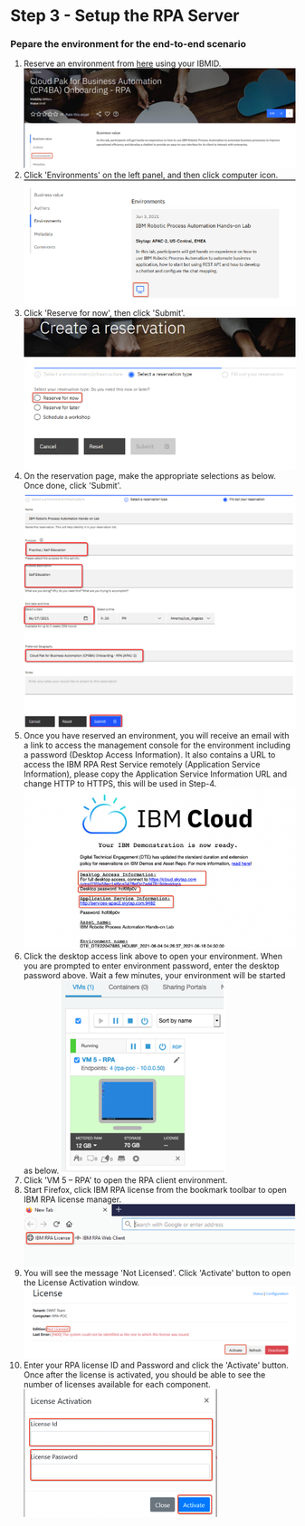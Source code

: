 # Step 3 - Setup the RPA Server

### Pepare the environment for the end-to-end scenario

1. Reserve an environment from [here](https://techzone.ibm.com/collection/cloud-pak-for-business-automation-cp-4-ba-onboarding-rpa) using your IBMID.
   ![image-2021gitconnect](/images/RPA-LandingPage.png)
2. Click 'Environments' on the left panel, and then click computer icon.
   ![image-2021gitconnect](/images/RPA-environments.png)
3. Click 'Reserve for now', then click 'Submit'.
   ![image-2021gitconnect](/images/RPA-ReserveNow.png)
4. On the reservation page, make the appropriate selections as below. Once done, click 'Submit'.
   ![image-2021gitconnect](/images/RPA-ReservationDetails.png)
5. Once you have reserved an environment, you will receive an email with a link to access the management console for the environment including a password (Desktop Access Information). It also contains a URL to access the IBM RPA Rest Service remotely (Application Service Information), please copy the Application Service Information URL and change HTTP to HTTPS, this will be used in Step-4.
   ![image-2021gitconnect](/images/RPA-ReservationEmail.png)
6. Click the desktop access link above to open your environment. When you are prompted to enter environment password, enter the desktop password above. Wait a few minutes, your environment will be started as below.
   ![image-2021gitconnect](/images/RPA-EnvironmentConsole.png)
7. Click 'VM 5 – RPA' to open the RPA client environment.
8. Start Firefox, click IBM RPA license from the bookmark toolbar to open IBM RPA license manager.
   ![image-2021gitconnect](/images/RPA-StartLicenseManager.png)
9. You will see the message 'Not Licensed'. Click 'Activate' button to open the License Activation window.
   ![image-2021gitconnect](/images/RPA-InActiveLicense.png)
10. Enter your RPA license ID and Password and click the 'Activate' button. Once after the license is activated, you should be able to see the number of licenses available for each component.
   ![image-2021gitconnect](/images/RPA-ActivateLicense.png)
